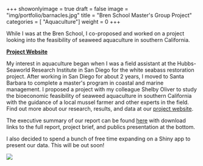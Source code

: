 +++
showonlyimage = true
draft = false
image = "img/portfolio/barnacles.jpg"
title = "Bren School Master's Group Project"
categories = [ "Aquaculture"]
weight = 0
+++

While I was at the Bren School, I co-proposed and worked on a project looking into the feasibility of seaweed aquaculture in southern California.

[**Project Website**](https://sbmussels.weebly.com/)

<!--more-->

My interest in aquaculture began when I was a field assistant at the Hubbs-Seaworld Research Institute in San Diego for the white seabass restoration project. After working in San Diego for about 2 years, I moved to Santa Barbara to complete a master's program in coastal and marine management. I proposed a project with my colleague Shelby Oliver to study the bioeconomic feasibility of seaweed aquaculture in southern California with the guidance of a local mussel farmer and other experts in the field. Find out more about our research, results, and data at our [project website](https://sbmussels.weebly.com/).

The executive summary of our report can be found [here](https://iwensu0313.github.io/seaweed/index.html) with download links to the full report, project brief, and publics presentation at the bottom.

I also decided to spend a bunch of free time expanding on a Shiny app to present our data. This will be out soon!

![](/img/portfolio/kelpsnail.jpg)
